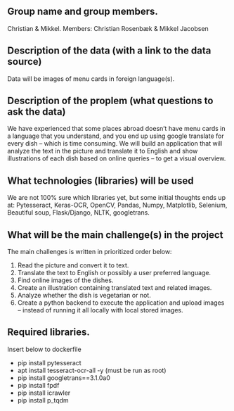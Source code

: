 ## Group name and group members.

Christian & Mikkel. Members: Christian Rosenbæk & Mikkel Jacobsen

## Description of the data (with a link to the data source)

Data will be images of menu cards in foreign language(s).

## Description of the proplem (what questions to ask the data)

We have experienced that some places abroad doesn’t have menu cards in a language that you understand, and you end up using google translate for every dish – which is time consuming.
We will build an application that will analyze the text in the picture and translate it to English and show illustrations of each dish based on online queries – to get a visual overview.

## What technologies (libraries) will be used

We are not 100% sure which libraries yet, but some initial thoughts ends up at:
Pytesseract, Keras-OCR, OpenCV, Pandas, Numpy, Matplotlib, Selenium, Beautiful soup, Flask/Django, NLTK, googletrans.

## What will be the main challenge(s) in the project

The main challenges is written in prioritized order below:

1. Read the picture and convert it to text.
2. Translate the text to English or possibly a user preferred language.
3. Find online images of the dishes.
4. Create an illustration containing translated text and related images.
5. Analyze whether the dish is vegetarian or not.
6. Create a python backend to execute the application and upload images – instead of running it all locally with local stored images.

## Required libraries.

Insert below to dockerfile

- pip install pytesseract
- apt install tesseract-ocr-all -y (must be run as root)
- pip install googletrans==3.1.0a0
- pip install fpdf
- pip install icrawler
- pip install p_tqdm
